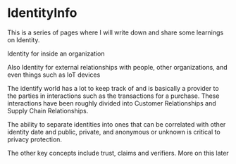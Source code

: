 # IdentityInfo

This is a series of pages where I will write down and share some learnings on Identity.

Identity for inside an organization

Also Identity for external relationships with people, other organizations, and even things such as IoT devices

The identify world has a lot to keep track of and is basically a provider to the parties in interactions such as the transactions for a purchase.  These interactions have been roughly divided into Customer Relationships and Supply Chain Relationships.  

The ability to separate identities into ones that can be correlated with other identity date and public, private, and anonymous or unknown is critical to privacy protection.

The other key concepts include trust, claims and verifiers.
More on this later

